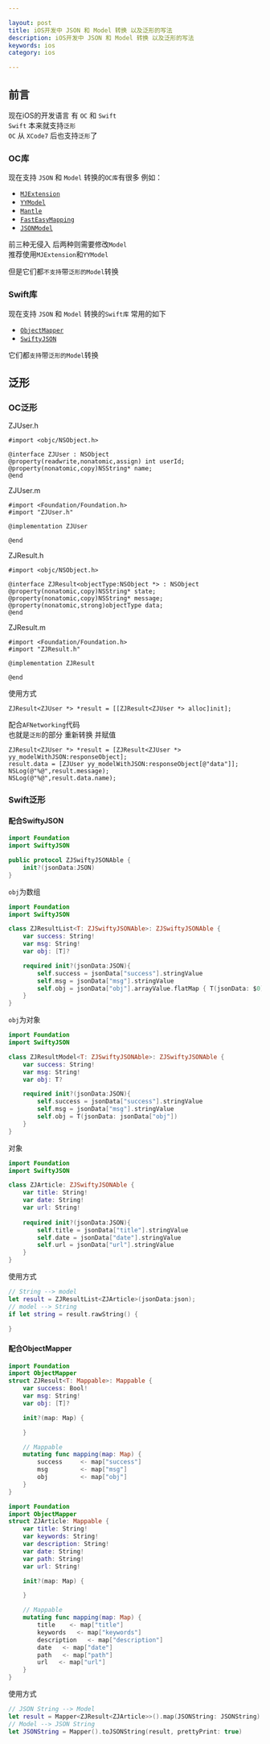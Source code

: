 ```yaml
---

layout: post
title: iOS开发中 JSON 和 Model 转换 以及泛形的写法
description: iOS开发中 JSON 和 Model 转换 以及泛形的写法
keywords: ios
category: ios

---
```


## 前言

现在iOS的开发语言 有 `OC` 和 `Swift`  
`Swift` 本来就支持`泛形`  
`OC` 从 `XCode7` 后也支持`泛形`了 

### OC库

现在支持 `JSON` 和 `Model` 转换的`OC库`有很多 例如： 

+ [`MJExtension`](https://github.com/CoderMJLee/MJExtension)
+ [`YYModel`](https://github.com/ibireme/YYModel)
+ [`Mantle`](https://github.com/Mantle/Mantle)
+ [`FastEasyMapping`](https://github.com/Yalantis/FastEasyMapping)
+ [`JSONModel`](https://github.com/jsonmodel/jsonmodel)

前三种无侵入  后两种则需要修改`Model`  
推荐使用`MJExtension`和`YYModel`

但是它们都`不支持`带`泛形的Model`转换

### Swift库

现在支持 `JSON` 和 `Model` 转换的`Swift库` 常用的如下

+ [`ObjectMapper`](https://github.com/Hearst-DD/ObjectMapper)
+ [`SwiftyJSON`](https://github.com/SwiftyJSON/SwiftyJSON)

它们都`支持`带`泛形的Model`转换

## 泛形

### OC泛形

ZJUser.h

```objc
#import <objc/NSObject.h>

@interface ZJUser : NSObject
@property(readwrite,nonatomic,assign) int userId;
@property(nonatomic,copy)NSString* name;
@end
```

ZJUser.m

```objc
#import <Foundation/Foundation.h>
#import "ZJUser.h"

@implementation ZJUser

@end
```

ZJResult.h

```objc
#import <objc/NSObject.h>

@interface ZJResult<objectType:NSObject *> : NSObject
@property(nonatomic,copy)NSString* state;
@property(nonatomic,copy)NSString* message;
@property(nonatomic,strong)objectType data;
@end
```

ZJResult.m

```objc
#import <Foundation/Foundation.h>
#import "ZJResult.h"

@implementation ZJResult

@end
```

使用方式

```objc
ZJResult<ZJUser *> *result = [[ZJResult<ZJUser *> alloc]init];
```

配合`AFNetworking`代码  
也就是`泛形`的部分 重新转换 并赋值

```objc
ZJResult<ZJUser *> *result = [ZJResult<ZJUser *> yy_modelWithJSON:responseObject];
result.data = [ZJUser yy_modelWithJSON:responseObject[@"data"]];
NSLog(@"%@",result.message);
NSLog(@"%@",result.data.name);
```

### Swift泛形

#### 配合SwiftyJSON

```swift
import Foundation
import SwiftyJSON

public protocol ZJSwiftyJSONAble {
    init?(jsonData:JSON)
}
```

`obj`为数组

```swift
import Foundation
import SwiftyJSON

class ZJResultList<T: ZJSwiftyJSONAble>: ZJSwiftyJSONAble {
    var success: String!
    var msg: String!
    var obj: [T]?

    required init?(jsonData:JSON){
        self.success = jsonData["success"].stringValue
        self.msg = jsonData["msg"].stringValue
        self.obj = jsonData["obj"].arrayValue.flatMap { T(jsonData: $0) }
    }
}
```

`obj`为对象

```swift
import Foundation
import SwiftyJSON

class ZJResultModel<T: ZJSwiftyJSONAble>: ZJSwiftyJSONAble {
    var success: String!
    var msg: String!
    var obj: T?

    required init?(jsonData:JSON){
        self.success = jsonData["success"].stringValue
        self.msg = jsonData["msg"].stringValue
        self.obj = T(jsonData: jsonData["obj"])
    }
}
```

对象

```swift
import Foundation
import SwiftyJSON

class ZJArticle: ZJSwiftyJSONAble {
    var title: String!
    var date: String!
    var url: String!
    
    required init?(jsonData:JSON){
        self.title = jsonData["title"].stringValue
        self.date = jsonData["date"].stringValue
        self.url = jsonData["url"].stringValue
    }
}
```

使用方式

```swift
// String --> model
let result = ZJResultList<ZJArticle>(jsonData:json);
// model --> String
if let string = result.rawString() {
    
}
```

#### 配合ObjectMapper

```swift
import Foundation
import ObjectMapper
struct ZJResult<T: Mappable>: Mappable {
    var success: Bool!
    var msg: String!
    var obj: [T]?

    init?(map: Map) {

    }

    // Mappable
    mutating func mapping(map: Map) {
        success     <- map["success"]
        msg         <- map["msg"]
        obj         <- map["obj"]
    }
}
```

```swift
import Foundation
import ObjectMapper
struct ZJArticle: Mappable {
    var title: String!
    var keywords: String!
    var description: String!
    var date: String!
    var path: String!
    var url: String!

    init?(map: Map) {

    }

    // Mappable
    mutating func mapping(map: Map) {
        title    <- map["title"]
        keywords   <- map["keywords"]
        description   <- map["description"]
        date   <- map["date"]
        path   <- map["path"]
        url   <- map["url"]
    }
}
```

使用方式

```swift
// JSON String --> Model
let result = Mapper<ZJResult<ZJArticle>>().map(JSONString: JSONString)
// Model --> JSON String
let JSONString = Mapper().toJSONString(result, prettyPrint: true)
```